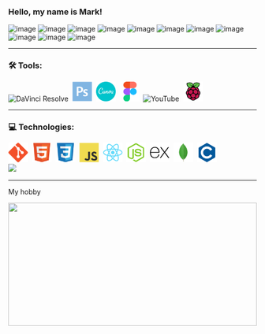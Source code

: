 ### Hello, my name is Mark!

![image](https://user-images.githubusercontent.com/127731945/224658798-b949e6fa-7e6d-4e66-a07f-3ccfba8ff383.png)
![image](https://user-images.githubusercontent.com/127731945/224658652-3e015544-3713-4f89-8901-c691816189de.png)
![image](https://user-images.githubusercontent.com/127731945/224658710-a8aba697-cd55-4648-af63-f509b8b4ef78.png)
![image](https://user-images.githubusercontent.com/127731945/224658750-ccc3ff8e-e4e5-4fc4-89f1-fb5f67325d9e.png)
![image](https://user-images.githubusercontent.com/127731945/224658881-d6da076a-e5d4-4dc9-b859-6c4814f9238c.png)
![image](https://user-images.githubusercontent.com/127731945/224658921-ebdc4622-8ce4-4d4c-b13f-be93bab0f8bc.png)
![image](https://user-images.githubusercontent.com/127731945/224658951-48100cc8-d310-4bd5-800c-b4b7378f96ea.png)
![image](https://user-images.githubusercontent.com/127731945/224658411-05dd1baf-628d-410a-a295-78cd3540bf14.png)
![image](https://user-images.githubusercontent.com/127731945/224658362-502f9ea0-3c77-4ad9-8104-7c6b2a1bb686.png)
![image](https://user-images.githubusercontent.com/127731945/224658308-93942036-1f9b-4f53-aaae-3ae4a1369e2d.png)
![image](https://user-images.githubusercontent.com/127731945/224658119-21aa5f26-a449-4d02-a064-9e152c796af7.png)
<!--
**spakuha/spakuha** is a ✨ _special_ ✨ repository because its `README.md` (this file) appears on your GitHub profile.

Here are some ideas to get you started:

- 🔭 I’m currently working on ...
- 🌱 I’m currently learning ...
- 👯 I’m looking to collaborate on ...
- 🤔 I’m looking for help with ...
- 💬 Ask me about ...
- 📫 How to reach me: ...
- 😄 Pronouns: ...
- ⚡ Fun fact: ...
-->

---
 
### 🛠 Tools:

<div>
  <img src="https://upload.wikimedia.org/wikipedia/commons/9/90/DaVinci_Resolve_17_logo.svg" title="DaVinci Resolve" alt="DaVinci Resolve" width="40" height="40"/>&nbsp;
  <img src="https://github.com/devicons/devicon/blob/master/icons/photoshop/photoshop-plain.svg" title="photoshop" alt="photoshop" width="40" height="40"/>&nbsp;
  <img src="https://github.com/devicons/devicon/blob/master/icons/canva/canva-original.svg" title="canva" alt="canva" width="40" height="40"/>&nbsp;
  <img src="https://github.com/devicons/devicon/blob/master/icons/figma/figma-original.svg" title="figma" alt="figma" width="40" height="40"/>&nbsp;
  <img src="https://upload.wikimedia.org/wikipedia/commons/9/9e/YouTube_Logo_%282013-2017%29.svg" title="YouTube" alt="YouTube" width="40" height="40"/>&nbsp;
  <img src="https://github.com/devicons/devicon/blob/master/icons/raspberrypi/raspberrypi-original.svg" title="raspberrypi" alt="raspberrypi" width="40" height="40"/>&nbsp;
</div>

---

### 💻 Technologies:

<div>
  <img src="https://github.com/devicons/devicon/blob/master/icons/git/git-original.svg" title="git" alt="git" width="40" height="40"/>&nbsp
  <img src="https://github.com/devicons/devicon/blob/master/icons/html5/html5-original.svg" title="html5" alt="html5" width="40" height="40"/>&nbsp
  <img src="https://github.com/devicons/devicon/blob/master/icons/css3/css3-original.svg" title="css" alt="css" width="40" height="40"/>&nbsp
  <img src="https://github.com/devicons/devicon/blob/master/icons/javascript/javascript-original.svg" title="javascript" alt="javascript" width="40" height="40"/>&nbsp
  <img src="https://github.com/devicons/devicon/blob/master/icons/react/react-original.svg" title="reactjs" alt="reactjs" width="40" height="40"/>&nbsp
  <img src="https://github.com/devicons/devicon/blob/master/icons/nodejs/nodejs-original.svg" title="nodejs" alt="nodejs" width="40" height="40"/>&nbsp
  <img src="https://github.com/devicons/devicon/blob/master/icons/express/express-original.svg" title="express" alt="express" width="40" height="40"/>&nbsp
  <img src="https://github.com/devicons/devicon/blob/master/icons/mongodb/mongodb-original.svg" title="mongodb" alt="mongodb" width="40" height="40"/>&nbsp
  <img src="https://github.com/devicons/devicon/blob/master/icons/c/c-plain.svg" title="C" alt="C" width="40" height="40"/>&nbsp;
</div>
<img width="30px" src="https://upload.wikimedia.org/wikipedia/commons/thumb/4/4f/PhpMyAdmin_logo.svg/800px-PhpMyAdmin_logo.svg.png?20161018142601" /> 


---

My hobby 

<img width="100%" height="250px" align="center" src="https://media4.giphy.com/media/ZVik7pBtu9dNS/giphy.gif?cid=790b761177454228cf44661a44185d159fa1a30a22544d27&rid=giphy.gif&ct=g" />

